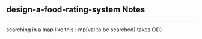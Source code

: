 <h2>design-a-food-rating-system Notes</h2><hr>searching in a map like this :  mp[val to be searched] takes O(1) 